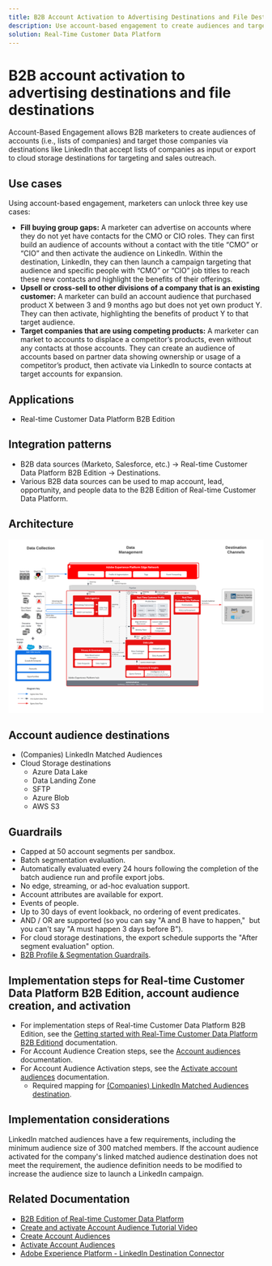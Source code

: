 ```yaml
---
title: B2B Account Activation to Advertising Destinations and File Destinations
description: Use account-based engagement to create audiences and target them via destinations.
solution: Real-Time Customer Data Platform
---
```

# B2B account activation to advertising destinations and file destinations

Account-Based Engagement allows B2B marketers to create audiences of accounts (i.e., lists of companies) and target those companies via destinations like LinkedIn that accept lists of companies as input or export to cloud storage destinations for targeting and sales outreach.

## Use cases

Using account-based engagement, marketers can unlock three key use cases:

* **Fill buying group gaps:** A marketer can advertise on accounts where they do not yet have contacts for the CMO or CIO roles. They can first build an audience of accounts without a contact with the title “CMO” or “CIO” and then activate the audience on LinkedIn. Within the destination, LinkedIn, they can then launch a campaign targeting that audience and specific people with “CMO” or “CIO” job titles to reach these new contacts and highlight the benefits of their offerings.
* **Upsell or cross-sell to other divisions of a company that is an existing customer:** A marketer can build an account audience that purchased product X between 3 and 9 months ago but does not yet own product Y. They can then activate, highlighting the benefits of product Y to that target audience.
* **Target companies that are using competing products:** A marketer can market to accounts to displace a competitor’s products, even without any contacts at those accounts. They can create an audience of accounts based on partner data showing ownership or usage of a competitor’s product, then activate via LinkedIn to source contacts at target accounts for expansion.

## Applications

* Real-time Customer Data Platform B2B Edition

## Integration patterns

* B2B data sources (Marketo, Salesforce, etc.) -> Real-time Customer Data Platform B2B Edition -> Destinations.
* Various B2B data sources can be used to map account, lead, opportunity, and people data to the B2B Edition of Real-time Customer Data Platform.

## Architecture

![Reference architecture for the B2B Account Audience Activation Blueprint](assets/b2b-blueprint-account-audience-activation.png)

## Account audience destinations

* (Companies) LinkedIn Matched Audiences
* Cloud Storage destinations
    * Azure Data Lake
    * Data Landing Zone
    * SFTP
    * Azure Blob
    * AWS S3

## Guardrails

* Capped at 50 account segments per sandbox.
* Batch segmentation evaluation.
* Automatically evaluated every 24 hours following the completion of the batch audience run and profile export jobs.
* No edge, streaming, or ad-hoc evaluation support.
* Account attributes are available for export.
* Events of people.
* Up to 30 days of event lookback, no ordering of event predicates.
* AND / OR are supported (so you can say "A and B have to happen,"  but you can't say "A must happen 3 days before B").
* For cloud storage destinations, the export schedule supports the "After segment evaluation" option.
* [B2B Profile & Segmentation Guardrails](https://experienceleague.adobe.com/en/docs/experience-platform/rtcdp/intro/rtcdpb2b-intro/b2b-guardrails).

## Implementation steps for Real-time Customer Data Platform B2B Edition, account audience creation, and activation

* For implementation steps of Real-time Customer Data Platform B2B Edition, see the [Getting started with Real-Time Customer Data Platform B2B Editiond](https://experienceleague.adobe.com/en/docs/experience-platform/rtcdp/intro/rtcdpb2b-intro/b2b-tutorial) documentation.
* For Account Audience Creation steps, see the [Account audiences](https://experienceleague.adobe.com/en/docs/experience-platform/segmentation/ui/account-audiences) documentation.
* For Account Audience Activation steps, see the [Activate account audiences](https://experienceleague.adobe.com/en/docs/experience-platform/destinations/ui/activate/activate-account-audiences) documentation.
    * Required mapping for [(Companies) LinkedIn Matched Audiences destination](https://experienceleague.adobe.com/en/docs/experience-platform/destinations/ui/activate/activate-account-audiences#required-mappings).

## Implementation considerations

LinkedIn matched audiences have a few requirements, including the minimum audience size of 300 matched members. If the account audience activated for the company's linked matched audience destination does not meet the requirement, the audience definition needs to be modified to increase the audience size to launch a LinkedIn campaign.

## Related Documentation

* [B2B Edition of Real-time Customer Data Platform](https://experienceleague.adobe.com/en/docs/experience-platform/rtcdp/intro/rtcdpb2b-intro/b2b-overview)
* [Create and activate Account Audience Tutorial Video](https://experienceleague.adobe.com/en/docs/platform-learn/tutorials/audiences/create-audiences-with-b2b-data)
* [Create Account Audiences](https://experienceleague.adobe.com/en/docs/experience-platform/segmentation/ui/account-audiences)
* [Activate Account Audiences](https://experienceleague.adobe.com/en/docs/experience-platform/destinations/ui/activate/activate-account-audiences)
* [Adobe Experience Platform - LinkedIn Destination Connector](https://experienceleague.adobe.com/en/docs/experience-platform/destinations/catalog/social/linkedin)
